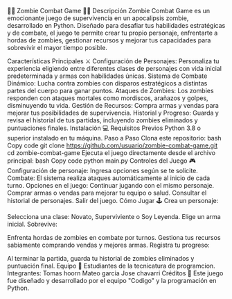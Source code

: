 🧟‍♂️ Zombie Combat Game 🧟‍♀️
Descripción
Zombie Combat Game es un emocionante juego de supervivencia en un apocalipsis zombie, desarrollado en Python. Diseñado para desafiar tus habilidades estratégicas y de combate, el juego te permite crear tu propio personaje, enfrentarte a hordas de zombies, gestionar recursos y mejorar tus capacidades para sobrevivir el mayor tiempo posible.

Características Principales ⚔️
Configuración de Personajes:
Personaliza tu experiencia eligiendo entre diferentes clases de personajes con vida inicial predeterminada y armas con habilidades únicas.
Sistema de Combate Dinámico:
Lucha contra zombies con disparos estratégicos a distintas partes del cuerpo para ganar puntos.
Ataques de Zombies:
Los zombies responden con ataques mortales como mordiscos, arañazos y golpes, disminuyendo tu vida.
Gestión de Recursos:
Compra armas y vendas para mejorar tus posibilidades de supervivencia.
Historial y Progreso:
Guarda y revisa el historial de tus partidas, incluyendo zombies eliminados y puntuaciones finales.
Instalación 💻
Requisitos Previos
Python 3.8 o superior instalado en tu máquina.
Paso a Paso
Clona este repositorio:
bash
Copy code
git clone https://github.com/usuario/zombie-combat-game.git
cd zombie-combat-game
Ejecuta el juego directamente desde el archivo principal:
bash
Copy code
python main.py
Controles del Juego 🎮
Configuración de personaje: Ingresa opciones según se te solicite.
Combate: El sistema realiza ataques automáticamente al inicio de cada turno.
Opciones en el juego:
Continuar jugando con el mismo personaje.
Comprar armas o vendas para mejorar tu equipo o salud.
Consultar el historial de personajes.
Salir del juego.
Cómo Jugar 🕹️
Crea un personaje:

Selecciona una clase: Novato, Superviviente o Soy Leyenda.
Elige un arma inicial.
Sobrevive:

Enfrenta hordas de zombies en combate por turnos.
Gestiona tus recursos sabiamente comprando vendas y mejores armas.
Registra tu progreso:

Al terminar la partida, guarda tu historial de zombies eliminados y puntuación final.
Equipo 🤝
Estudiantes de la tecnicatura de programcion.
Integrantes:
Tomas hoorn
Mateo garcia
Jose chavarri
Créditos 📜
Este juego fue diseñado y desarrollado por el equipo "Codigo" y la programación en Python.

